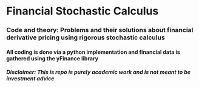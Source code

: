 # Financial Stochastic Calculus

### Code and theory: Problems and their solutions about financial derivative pricing using rigorous stochastic calculus

#### All coding is done via a python implementation and financial data is gathered using the yFinance library 

##### Disclaimer: This is repo is purely academic work and is not meant to be investment advice 
